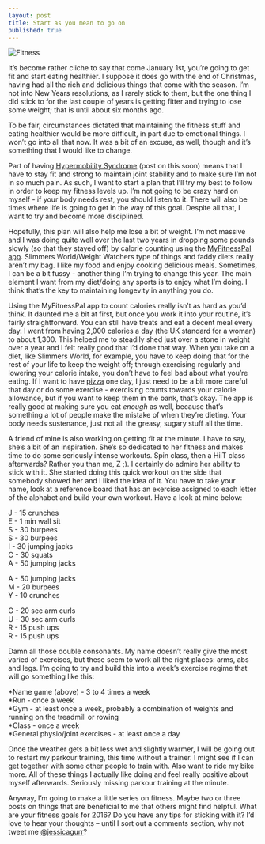 ```yaml
---
layout: post
title: Start as you mean to go on
published: true
---
```


![Fitness]({{site.baseurl}}/images/2016fitness.jpg)

It’s become rather cliche to say that come January 1st, you’re going to get fit and start eating healthier. I suppose it does go with the end of Christmas, having had all the rich and delicious things that come with the season. I’m not into New Years resolutions, as I rarely stick to them, but the one thing I did stick to for the last couple of years is getting fitter and trying to lose some weight; that is until about six months ago.

<!--more-->

To be fair, circumstances dictated that maintaining the fitness stuff and eating healthier would be more difficult, in part due to emotional things. I won’t go into all that now. It was a bit of an excuse, as well, though and it’s something that I would like to change. 

Part of having [Hypermobility Syndrome](http://hypermobility.org/) (post on this soon) means that I have to stay fit and strong to maintain joint stability and to make sure I’m not in so much pain. As such, I want to start a plan that I’ll try my best to follow in order to keep my fitness levels up. I’m not going to be crazy hard on myself - if your body needs rest, you should listen to it. There will also be times where life is going to get in the way of this goal. Despite all that,  I want to try and become more disciplined.

Hopefully, this plan will also help me lose a bit of weight. I’m not massive and I was doing quite well over the last two years in dropping some pounds slowly (so that they stayed off) by calorie counting using the [MyFitnessPal app](https://www.myfitnesspal.com/). Slimmers World/Weight Watchers type of things and faddy diets really aren’t my bag. I like my food and enjoy cooking delicious meals. Sometimes, I can be a bit fussy - another thing I’m trying to change this year. The main element I want from my diet/doing any sports is to enjoy what I’m doing. I think that’s the key to maintaining longevity in anything you do. 

Using the MyFitnessPal app to count calories really isn’t as hard as you’d think. It daunted me a bit at first, but once you work it into your routine, it’s fairly straightforward. You can still have treats and eat a decent meal every day. I went from having 2,000 calories a day (the UK standard for a woman) to about 1,300. This helped me to steadily shed just over a stone in weight over a year and I felt really good that I’d done that way. When you take on a diet, like Slimmers World, for example, you have to keep doing that for the rest of your life to keep the weight off; through exercising regularly and lowering your calorie intake, you don’t have to feel bad about what you’re eating. If I want to have [pizza](https://jessgurr.com/2016/01/12/rays-pizza/) one day, I just need to be a bit more careful that day or do some exercise - exercising counts towards your calorie allowance, but if you want to keep them in the bank, that’s okay. The app is really good at making sure you eat *enough* as well, because that’s something a lot of people make the mistake of when they’re dieting. Your body needs sustenance, just not all the greasy, sugary stuff all the time.

A friend of mine is also working on getting fit at the minute. I have to say, she’s a bit of an inspiration. She’s so dedicated to her fitness and makes time to do some seriously intense workouts. Spin class, then a HiiT class afterwards? Rather you than me, Z ;). I certainly do admire her ability to stick with it. She started doing this quick workout on the side that somebody showed her and I liked the idea of it. You have to take your name, look at a reference board that has an exercise assigned to each letter of the alphabet and build your own workout. Have a look at mine below:

J - 15 crunches  
E - 1 min wall sit  
S - 30 burpees  
S - 30 burpees  
I - 30 jumping jacks  
C - 30 squats  
A - 50 jumping jacks  

A - 50 jumping jacks  
M - 20 burpees  
Y - 10 crunches  

G - 20 sec arm curls  
U - 30 sec arm curls  
R - 15 push ups  
R - 15 push ups  

Damn all those double consonants. My name doesn’t really give the most varied of exercises, but these seem to work all the right places: arms, abs and legs. I’m going to try and build this into a week’s exercise regime that will go something like this: 

*Name game (above) - 3 to 4 times a week  
*Run - once a week  
*Gym - at least once a week, probably a combination of weights and running on the treadmill or rowing  
*Class - once a week  
*General physio/joint exercises - at least once a day  

Once the weather gets a bit less wet and slightly warmer, I will be going out to restart my parkour training, this time without a trainer. I might see if I can get together with some other people to train with. Also want to ride my bike more. All of these things I actually like doing and feel really positive about myself afterwards. Seriously missing parkour training at the minute. 

Anyway, I’m going to make a little series on fitness. Maybe two or three posts on things that are beneficial to me that others might find helpful. What are your fitness goals for 2016? Do you have any tips for sticking with it? I’d love to hear your thoughts – until I sort out a comments section, why not tweet me [@jessicagurr](http://www.twitter.com/jessicagurr)?
